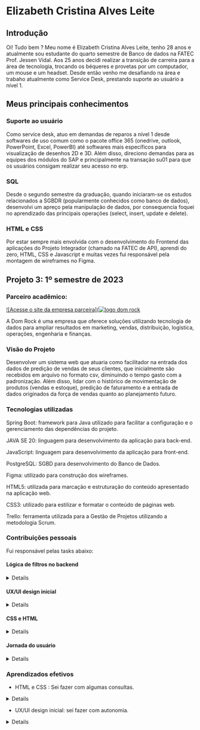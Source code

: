# Elizabeth Cristina Alves Leite

## Introdução 

Oi! Tudo bem ? Meu nome é Elizabeth Cristina Alves Leite, tenho 28 anos e atualmente sou estudante do quarto semestre de Banco de dados na FATEC Prof. Jessen Vidal. 
Aos 25 anos decidi realizar a transição de carreira para a área de tecnologia, trocando os béqueres e provetas por um computador, um mouse e um headset.
Desde então venho me desafiando na área e trabaho atualmente como Service Desk, prestando suporte ao usuário a nível 1.


## Meus principais conhecimentos 

### Suporte ao usuário

Como service desk, atuo em demandas de reparos a nível 1 desde softwares de uso comum como o pacote office 365 (onedrive, outlook, PowerPoint, Excel, PowerBI) até softwares mais específicos para visualização de desenhos 2D e 3D. Além disso, direciono demandas para as equipes dos módulos do SAP e principalmente na transação su01 para que os usuários consigam realizar seu acesso no erp. 


### SQL 

Desde o segundo semestre da graduação, quando iniciaram-se os estudos relacionados a SGBDR (popularmente conhecidos como banco de dados), desenvolvi um apreço pela manipulação de dados, por consequencia foquei no aprendizado das principais operações (select, insert, update e delete). 


### HTML e CSS

Por estar sempre mais envolvida com o desenvolvimento do Frontend das aplicações do Projeto Integrador (chamado na FATEC de API), aprendi do zero, HTML, CSS e Javascript e muitas vezes fui responsável pela montagem de wireframes no Figma.


## Projeto 3: 1º semestre de 2023


### Parceiro acadêmico:

[![Acesse o site da empresa parceira](![logo dom rock](https://github.com/elizabethleite/bertoti/assets/101938881/c7c8d8db-84a4-4fe2-b549-05dfe6497095)](https://www.domrock.net/)

A Dom Rock é uma empresa que oferece soluções utilizando tecnologia de dados para ampliar resultados em marketing, vendas, distribuição, logística, operações, engenharia e finanças. 


### Visão do Projeto

Desenvolver um sistema web que atuaria como facilitador na entrada dos dados de predição de vendas de seus clientes, que inicialmente são recebidos em arquivo no formato csv, diminuindo o tempo gasto com a padronização. Além disso, lidar com o histórico de movimentação de produtos (vendas e estoque), predição de faturamento e a entrada de dados originados da força de vendas quanto ao planejamento futuro.

### Tecnologias utilizadas

Spring Boot: framework para Java utilizado para facilitar a configuração e o gerenciamento das dependências do projeto.

JAVA SE 20: linguagem para desenvolvimento da aplicação para back-end.

JavaScript: linguagem para desenvolvimento da aplicação para front-end.

PostgreSQL: SGBD para desenvolvimento do Banco de Dados.

Figma: utilizado para construção dos wireframes.

HTML5: utilizada para marcação e estruturação do conteúdo apresentado na aplicação web.

CSS3: utilizado para estilizar e formatar o conteúdo de páginas web.

Trello: ferramenta utilizada para a Gestão de Projetos utilizando a metodologia Scrum.


### Contribuições pessoais

Fui responsável pelas tasks abaixo:

#### Lógica de filtros no backend

<details>
Utilizando a linguagem JAVA, fiquei responsável por desenvolver filtros que permitiam ao administrador selecionar vendedores específicos e produtos específicos para visualizar seu desempenho ao longo do tempo. Houveram problemas com a lógica desses filtros e com o auxílio e trabalho em equipe com os colegas, consegui compreender meus erros para que das próximas vezes pudesse acertar.
</details>

#### UX/UI design inicial

<details>
Utilizando como ferramenta o figma, eu construi os primeiros protótipos "nocode" das telas. 
</details>

#### CSS e HTML

<details>
Inicialmente eu não possuia nenhum conhecimento em HTML e nem CSS, no entanto, logo no início do projeto me foi atribuída a construção das páginas que eu havia criado no figma, as mesmas ainda não possuam a lógica (Javascript) nesse estágio inicial.
</details>

#### Jornada do usuário

<details>
Também utilizando o figma, eu construi a jornada do usuário em formato de fluxograma para que se tornasse mais claro o entendimento dos passos que precisariam ser seguidos para atingir o produto.
</details>

### Aprendizados efetivos

* HTML e CSS : Sei fazer com algumas consultas.

<details>
Neste projeto tive meu primeiro contato com HTML e CSS, pois nunca havia estudado esses recursos antes e pude compreender melhor como funciona uma página web, onde no HTML são inseridos os códigos para criação de tudo que deverá estar estruturado e formatado na página, como os textos e os elementos que a mesma deverá conter (caixa de texto, botões de opção ou caixas de seleção). Já o CSS, é a estilização da página, ou seja, nele que são inseridas as marcações de espaço (normalmente em pixels ou em porcentagem) dos elementos da página.
</details>

* UX/UI design inicial: sei fazer com autonomia.

<details>
Assim como no projeto do primeiro semestre, eu desenvolvi os primeiros protótipos das telas utilizando o Figma que é uma poderosa ferramenta de design de interface do usuário (UI) e experiência do usuário (UX) baseada na nuvem. Ele é usado para criar protótipos, designs de aplicativos, sites e outras interfaces de usuário, uma das características mais distintivas do Figma é sua capacidade de permitir que várias pessoas colaborem simultaneamente em um projeto (por conta da tecnologia em nuvem). Isso também atua como facilitador, já que não há necessidade de instalação de software e toda a equipe consegue trabalhar na ferramenta online e ao mesmo tempo. O Figma ainda oferece controles de permissão granulares, permitindo que os proprietários do projeto controlem quem pode visualizar, editar ou comentar em um projeto.
</details>



